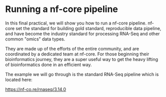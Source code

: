# Running a nf-core pipeline

In this final practical, we will show you how to run a nf-core pipeline. nf-core set the standard for building gold standard, reproducible data pipeline, and have become the industry standard for processing RNA-Seq and other common "omics" data types.

They are made up of the efforts of the entire community, and are coordinated by a dedicated team at nf-core. For those beginning their bioinformatics journey, they are a super useful way to get the heavy lifting of bioinformatics done in an efficient way.

The example we will go through is the standard RNA-Seq pipeline which is located here: 

https://nf-co.re/rnaseq/3.14.0

